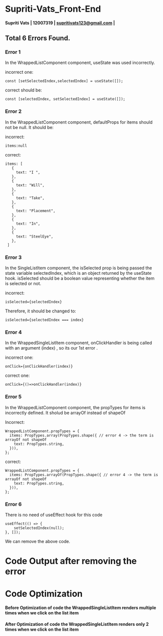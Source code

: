 # Supriti-Vats_Front-End

#### Supriti Vats | 12007319 | supritivats123@gmail.com |

## Total 6 Errors Found.


### Error 1

In the WrappedListComponent component, useState was used incorrectly.

incorrect one:

```
const [setSelectedIndex,selectedIndex] = useState([]);

```


correct should be:

```
const [selectedIndex, setSelectedIndex] = useState([]);
```

### Error 2
In the WrappedListComponent component, defaultProps for items should not be null. It should be:

incorrect:

```
items:null
```

correct: 

 ```
items: [                    
    {
      text: "I ",
    },
    {
      text: "Will",
    },
    {
      text: "Take",
    },
    {
      text: "Placement",
    },
    {
      text: "In",
    },
    {
      text: "SteelEye",
    },
  ]
 ```


### Error 3

In the SingleListItem component, the isSelected prop is being passed the state variable selectedIndex, which is an object returned by the useState hook. isSelected should be a boolean value representing whether the item is selected or not. 

incorrect:

```
isSelected={selectedIndex}
```

Therefore, it should be changed to:

```
isSelected={selectedIndex === index}
```

### Error 4

In the WrappedSingleListItem component, onClickHandler is being called with an argument (index) , so its our 1st error . 

incorrect one:

```
onClick={onClickHandler(index)}

```

correct one:

```
onClick={()=>onClickHandler(index)}
```


### Error 5

In the WrappedListComponent component, the propTypes for items is incorrectly defined. It sholud be arrayOf instead of shapeOf

Incorrect:

```
WrappedListComponent.propTypes = {
  items: PropTypes.array(PropTypes.shape({ // error 4 -> the term is arrayOf not shapeOf 
    text: PropTypes.string,
  })),
};
```


correct:

```
WrappedListComponent.propTypes = {
  items: PropTypes.arrayOf(PropTypes.shape({ // error 4 -> the term is arrayOf not shapeOf 
    text: PropTypes.string,
  })),
};
```



### Error 6

There is no need of useEffect hook for this code

```
useEffect(() => {
    setSelectedIndex(null);
}, []);
```

We can remove the above code.

 
# Code Output after removing the error


# Code Optimization

#### Before Optimization of code the WrappedSingleListItem renders multiple times when we click on the list item




#### After Optimization of code the WrappedSingleListItem renders only 2 times when we click on the list item






